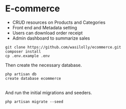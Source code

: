 <h1>E-commerce </h1>
<ul>
    <li>CRUD resources on Products and Categories</li>
    <li>Front end and Metadata setting</li>
<li>Users can download order receipt</li>
    <li>Admin dashboard to summarize sales</li>
 </ul>
 
<div class="snippet-clipboard-content position-relative overflow-auto" data-snippet-clipboard-copy-content="git clone https://github.com/wasilolly/ecommerce.git
composer install
cp .env.example .env
">
<pre><code>git clone https://github.com/wasilolly/ecommerce.git
composer install
cp .env.example .env
</code></pre>
</div>
<p>Then create the necessary database.</p>
<div class="snippet-clipboard-content position-relative overflow-auto" data-snippet-clipboard-copy-content="php artisan db
create database ecommerce
">
<pre>
<code>php artisan db
create database ecommerce
</code>
</pre>
</div>
<p>And run the initial migrations and seeders.</p>
<div class="snippet-clipboard-content position-relative overflow-auto" data-snippet-clipboard-copy-content="php artisan migrate --seed
">
<pre><code>php artisan migrate --seed
</code></pre>
</div>
